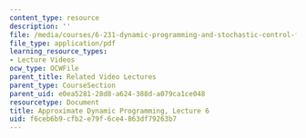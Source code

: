 ```yaml
---
content_type: resource
description: ''
file: /media/courses/6-231-dynamic-programming-and-stochastic-control-fall-2015/f6ceb6b9cfb2e79f6ce4863df79263b7_MIT6_231F15_lec06_short.pdf
file_type: application/pdf
learning_resource_types:
- Lecture Videos
ocw_type: OCWFile
parent_title: Related Video Lectures
parent_type: CourseSection
parent_uid: e0ea5281-28d8-a624-388d-a079ca1ce048
resourcetype: Document
title: Approximate Dynamic Programming, Lecture 6
uid: f6ceb6b9-cfb2-e79f-6ce4-863df79263b7
---
```

